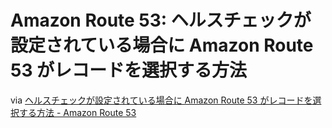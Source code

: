 # Amazon Route 53: ヘルスチェックが設定されている場合に Amazon Route 53 がレコードを選択する方法

via [ヘルスチェックが設定されている場合に Amazon Route 53 がレコードを選択する方法 - Amazon Route 53](https://docs.aws.amazon.com/ja_jp/Route53/latest/DeveloperGuide/health-checks-how-route-53-chooses-records.html)
